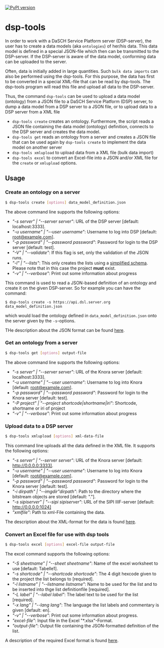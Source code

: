[![PyPI version](https://badge.fury.io/py/dsp-tools.svg)](https://badge.fury.io/py/dsp-tools)

# dsp-tools
In order to work with a DaSCH Service Platform server (DSP-server), the user has to create a data
models (aka `ontologies`) of her/his data. This data model is defined in a special JSON-file which
then can be transmitted to the DSP-server. If the DSP-server is aware of the data model, conforming data
can be uploaded to the server.

Often, data is initially added in large quantities. Such `bulk data imports` can also be performed using the
dsp-tools. For this purpose, the data has first to be converted in a special XML-file that can be read by
dsp-tools. The dsp-tools program will read this file and upload all data to the DSP-server.

Thus, the command `dsp-tools` can be used to upload a data model (ontology) from a JSON file to a DaSCH Service Platform (DSP)
server, to dump a data model from a DSP server to a JSON file, or to upload data to a DSP server from
a XML file

- `dsp-tools create` creates an ontology. Furthermore, the script reads a JSON file containing the data model 
  (ontology) definition, connects to the DSP server and creates the data model.
- `dsp-tools get` reads an ontology from a server and creates a JSON file that can be used again by
  `dsp-tools create` to implement the data model on another server
- `dsp-tools xmlupload` to upload data from a XML file (bulk data import)
- `dsp-tools excel` to convert an Excel-file into a JSON and/or XML file for the `create` or `xmlupload` options.

## Usage

### Create an ontology on a server

```bash
$ dsp-tools create [options] data_model_definition.json
```
The above command line supports the following options:

- _"-s server" | "--server server"_: URL of the DSP server [default: localhost:3333].
- _"-u username" | "--user username"_: Username to log into DSP [default: root@example.com].
- _"-p password" | "--password password"_: Password for login to the DSP server [default: test].
- _"-V" | "--validate"_: If this flag is set, only the validation of the JSON runs.
- _"-l" | "--lists"_: This only creates the lists using a [simplified schema](#json-for-lists). Please note
  that in this case the project __must__ exist.
- _"-v" | "--verbose"_: Print out some information about progress
  
This command is used to read a JSON-based definition of an ontology and create it on the
given DSP-server. So for example you can have the command:

```
$ dsp-tools create -s https://api.dsl.server.org data_model_definition.json
```

which would load the ontology defined in `data_model_definition.json` onto the server given
by the `-s`-options.

THe description about the JSON format can be found [here](./dsp-tools-create.ms). 

### Get an ontology from a server

```bash
$ dsp-tools get [options] output-file
```

The above command line supports the following options:

- _"-s server" | "--server server"_: URL of the Knora server [default: localhost:3333].
- _"-u username" | "--user username"_: Username to log into Knora [default: root@example.com].
- _"-p password" | "--password password"_: Password for login to the Knora server [default: test].
- _"-P project" | "--project shortcode|shortname|iri"_: Shortcode, shortname or iri of project
- _"-v" | "--verbose"_: Print out some information about progress

### Upload data to a DSP server

```bash
$ dsp-tools xmlupload [options] xml-data-file
```

This command line uploads all the data defined in the XML file. It supports the following options:

- _"-s server" | "--server server"_: URL of the Knora server [default: http://0.0.0.0:3333].
- _"-u username" | "--user username"_: Username to log into Knora [default: root@example.com].
- _"-p password" | "--password password"_: Password for login to the Knora server [default: test].
- _"-i dirpath" | "--imgdir"dirpath"_: Path to the directory where the bitstream objects are stored [default: "."].
- _"-s sipiserver" | "--sipi sipiserver"_: URL of the SIPI IIIF-server [default: http://0.0.0.0:1024]
- _"xmlfile"_: Path to xml-File containing the data.

The description about the XML-format for the data is found [here](./dsp-tools-xmlupload.md).
    
### Convert an Excel file for use with dsp tools

```bash
$ dsp-tools excel [options] excel-file output-file
```

The excel command supports the following options:

- _"-S sheetname" | "--sheet sheetname"_: Name of the excel worksheet to use [default: Tabelle1].
- _"-s shortcode" | "--shortcode shortcode"_: The 4 digit hexcode given to the project the list belongs to [required].
- _"-l listname" | "--listname listname"_: Name to be used for the list and to be inserted into thge list definitionfile [required].
- _"-L label" | "--label label"_: The label text to be used for the list [required].
- _"-x lang" | "--lang lang"_: The language the list labels and commentary is given [default: en].
- _"-v" | "--verbose"_: Print out some information about progress.
- _"excel-file"_: Input file in the Excel "*.xlsx"-Format.
- _"output-file"_: Output file containing the JSON-formatted definition of the list.

A description of the required Excel format is found [here](./dsp-tools-create.md#lists-from-excel).

